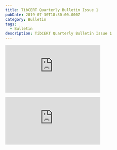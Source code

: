 ```yaml
---
title: TibCERT Quarterly Bulletin Issue 1
pubDate: 2019-07-30T18:30:00.000Z
category: Bulletin
tags:
  - Bulletin
description: TibCERT Quarterly Bulletin Issue 1
---
```


![tibcert-bulletin-1.3](https://res.cloudinary.com/daarpik83/image/upload/v1721020115/tibcert-bulletin-1.3_fxnqaa.pdf "tibcert-bulletin-1.3")

![Bulletin 1](https://res.cloudinary.com/daarpik83/image/upload/v1721020115/tibcert-bulletin-1.3_fxnqaa.pdf)
